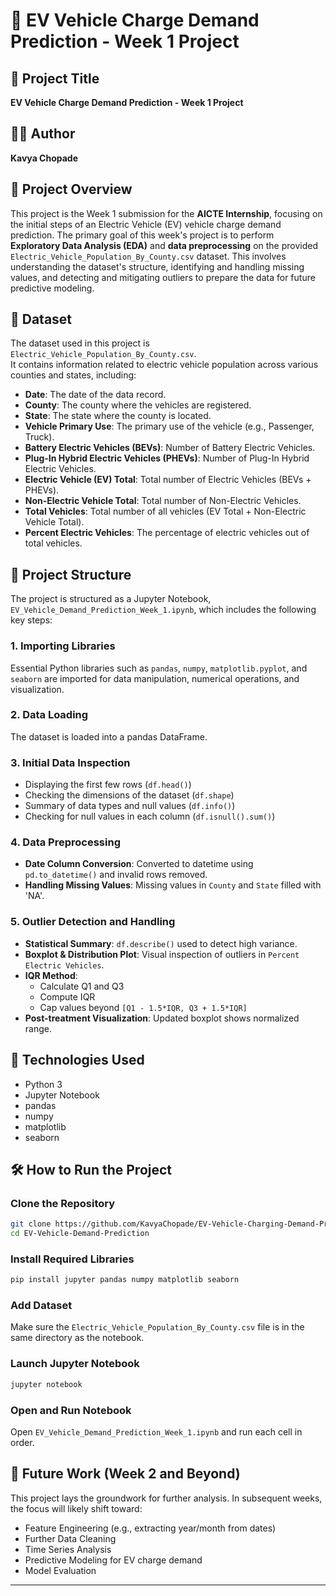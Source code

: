 
# 🔋 EV Vehicle Charge Demand Prediction - Week 1 Project

## 📌 Project Title
**EV Vehicle Charge Demand Prediction - Week 1 Project**

## 👩‍💻 Author
**Kavya Chopade**

## 📖 Project Overview
This project is the Week 1 submission for the **AICTE Internship**, focusing on the initial steps of an Electric Vehicle (EV) vehicle charge demand prediction. The primary goal of this week's project is to perform **Exploratory Data Analysis (EDA)** and **data preprocessing** on the provided `Electric_Vehicle_Population_By_County.csv` dataset. This involves understanding the dataset's structure, identifying and handling missing values, and detecting and mitigating outliers to prepare the data for future predictive modeling.

## 📂 Dataset
The dataset used in this project is `Electric_Vehicle_Population_By_County.csv`.  
It contains information related to electric vehicle population across various counties and states, including:

- **Date**: The date of the data record.
- **County**: The county where the vehicles are registered.
- **State**: The state where the county is located.
- **Vehicle Primary Use**: The primary use of the vehicle (e.g., Passenger, Truck).
- **Battery Electric Vehicles (BEVs)**: Number of Battery Electric Vehicles.
- **Plug-In Hybrid Electric Vehicles (PHEVs)**: Number of Plug-In Hybrid Electric Vehicles.
- **Electric Vehicle (EV) Total**: Total number of Electric Vehicles (BEVs + PHEVs).
- **Non-Electric Vehicle Total**: Total number of Non-Electric Vehicles.
- **Total Vehicles**: Total number of all vehicles (EV Total + Non-Electric Vehicle Total).
- **Percent Electric Vehicles**: The percentage of electric vehicles out of total vehicles.

## 🧾 Project Structure
The project is structured as a Jupyter Notebook, `EV_Vehicle_Demand_Prediction_Week_1.ipynb`, which includes the following key steps:

### 1. Importing Libraries
Essential Python libraries such as `pandas`, `numpy`, `matplotlib.pyplot`, and `seaborn` are imported for data manipulation, numerical operations, and visualization.

### 2. Data Loading
The dataset is loaded into a pandas DataFrame.

### 3. Initial Data Inspection
- Displaying the first few rows (`df.head()`)
- Checking the dimensions of the dataset (`df.shape`)
- Summary of data types and null values (`df.info()`)
- Checking for null values in each column (`df.isnull().sum()`)

### 4. Data Preprocessing
- **Date Column Conversion**: Converted to datetime using `pd.to_datetime()` and invalid rows removed.
- **Handling Missing Values**: Missing values in `County` and `State` filled with 'NA'.

### 5. Outlier Detection and Handling
- **Statistical Summary**: `df.describe()` used to detect high variance.
- **Boxplot & Distribution Plot**: Visual inspection of outliers in `Percent Electric Vehicles`.
- **IQR Method**:
  - Calculate Q1 and Q3
  - Compute IQR
  - Cap values beyond `[Q1 - 1.5*IQR, Q3 + 1.5*IQR]`
- **Post-treatment Visualization**: Updated boxplot shows normalized range.

## 🧰 Technologies Used
- Python 3
- Jupyter Notebook
- pandas
- numpy
- matplotlib
- seaborn

## 🛠️ How to Run the Project

### Clone the Repository
```bash
git clone https://github.com/KavyaChopade/EV-Vehicle-Charging-Demand-Prediction.git
cd EV-Vehicle-Demand-Prediction
```

### Install Required Libraries
```bash
pip install jupyter pandas numpy matplotlib seaborn
```

### Add Dataset
Make sure the `Electric_Vehicle_Population_By_County.csv` file is in the same directory as the notebook.

### Launch Jupyter Notebook
```bash
jupyter notebook
```

### Open and Run Notebook
Open `EV_Vehicle_Demand_Prediction_Week_1.ipynb` and run each cell in order.

## 🔮 Future Work (Week 2 and Beyond)
This project lays the groundwork for further analysis. In subsequent weeks, the focus will likely shift toward:

- Feature Engineering (e.g., extracting year/month from dates)
- Further Data Cleaning
- Time Series Analysis
- Predictive Modeling for EV charge demand
- Model Evaluation

---
